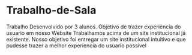 # Trabalho-de-Sala
Trabalho Desenvolvido por 3 alunos. Objetivo de trazer experiencia do usuario em nosso Website
Trabalhamos acima de um site institucional já existente. Nosso objetivo foi entregar um site institucional intuitivo e que pudesse
trazer a melhor experiencia do usuario possivel
